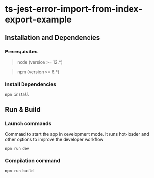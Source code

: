 # ts-jest-error-import-from-index-export-example

## Installation and Dependencies

### Prerequisites

> node (version >= 12.\*)

> npm (version >= 6.\*)

### Install Dependencies

`npm install`

## Run & Build

### Launch commands

Command to start the app in development mode. It runs hot-loader and other options to improve the developer workflow

`npm run dev`

### Compilation command

`npm run build`
